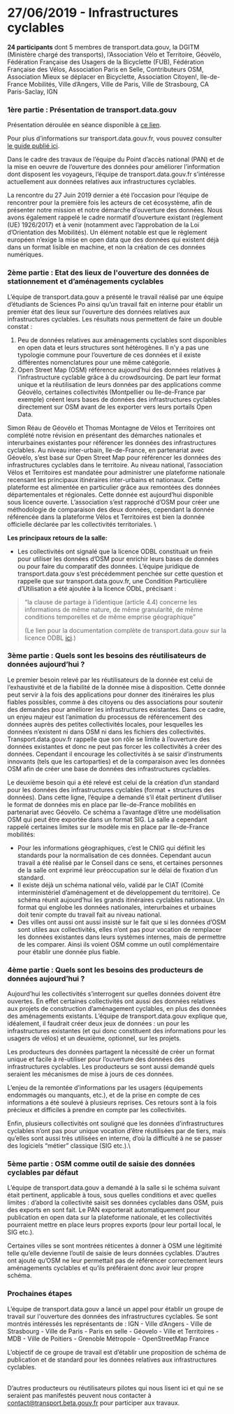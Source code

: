 # 27/06/2019 - Infrastructures cyclables

**24 participants** dont 5 membres de transport.data.gouv, la DGITM (Ministère chargé des transports), l’Association Vélo et Territoire, Géovélo, Fédération Française des Usagers de la Bicyclette (FUB), Fédération Française des Vélos, Association Paris en Selle, Contributeurs OSM, Association Mieux se déplacer en Bicyclette, Association Citoyen!, Ile-de-France Mobilités, Ville d’Angers, Ville de Paris, Ville de Strasbourg, CA Paris-Saclay, IGN&#x20;

### 1ère partie : Présentation de transport.data.gouv&#x20;

Présentation déroulée en séance disponible à [ce lien](https://docs.google.com/presentation/d/1QxEvqRXy99UuIjEzOZF84qaqQ18CsAdQ08oWOwLcCbI/edit?usp=sharing).&#x20;

Pour plus d’informations sur transport.data.gouv.fr, vous pouvez consulter [le guide publié ici](https://doc.transport.data.gouv.fr).

Dans le cadre des travaux de l’équipe du Point d’accès national (PAN) et de la mise en oeuvre de l’ouverture des données pour améliorer l’information dont disposent les voyageurs, l’équipe de transport.data.gouv.fr s’intéresse actuellement aux données relatives aux infrastructures cyclables.&#x20;

La rencontre du 27 Juin 2019 dernier a été l’occasion pour l’équipe de rencontrer pour la première fois les acteurs de cet écosystème, afin de présenter notre mission et notre démarche d’ouverture des données. Nous avons également rappelé le cadre normatif  d’ouverture existant (règlement (UE) 1926/2017) et à venir (notamment avec l’approbation de la Loi d’Orientation des Mobilités). Un élément notable est que le règlement européen n’exige la mise en open data que des données qui existent déjà dans un format lisible en machine, et non la création de ces données numériques.

### 2ème partie : Etat des lieux de l'ouverture des données de stationnement et d’aménagements cyclables&#x20;

L’équipe de transport.data.gouv a présenté le travail réalisé par une équipe d’étudiants de Sciences Po ainsi qu’un travail fait en interne pour établir un premier état des lieux sur l’ouverture des données relatives aux infrastructures cyclables. Les résultats nous permettent de faire un double constat :&#x20;

1. Peu de données relatives aux aménagements cyclables sont disponibles en open data et leurs structures sont hétérogènes. Il n’y a pas une typologie commune pour l’ouverture de ces données et il existe différentes nomenclatures pour une même catégorie.&#x20;
2. Open Street Map (OSM) référence aujourd’hui des données relatives à l’infrastructure cyclable grâce à du crowdsourcing. De part leur format unique et la réutilisation de leurs données par des applications comme Géovélo, certaines collectivités  (Montpellier ou Ile-de-France par exemple) créent leurs bases de données des infrastructures cyclables directement sur OSM avant de les exporter vers leurs portails Open Data.&#x20;

Simon Réau de Géovélo  et Thomas Montagne de Vélos et Territoires ont complété notre révision en présentant des démarches nationales et interurbaines existantes pour référencer les données des infrastructures cyclables. Au niveau inter-urbain, Ile-de-France, en partenariat avec Géovélo, s’est basé sur Open Street Map pour référencer les données des infrastructures cyclables dans le territoire. Au niveau national, l’association Vélos et Territoires est mandatée pour administrer une plateforme nationale recensant les principaux itinéraires inter-urbains et nationaux. Cette plateforme est alimentée en particulier grâce aux remontées des données départementales et régionales. Cette donnée est aujourd’hui disponible sous licence ouverte. L’association s’est rapproché d’OSM pour créer une méthodologie de comparaison des deux données, cependant la donnée référencée dans la plateforme Vélos et Territoires est bien la donnée officielle déclarée par les collectivités territoriales. \


**Les principaux retours de la salle:**&#x20;

* Les collectivités ont signalé que la licence ODBL constituait un frein pour utiliser les données d’OSM pour enrichir leurs bases de données ou pour faire du comparatif des données. L’équipe juridique de transport.data.gouv s’est précédemment penchée sur cette question et rappelle que sur transport.data.gouv.fr, une Condition Particulière d’Utilisation a été ajoutée à la licence ODbL, précisant :

> “la clause de partage à l’identique (article 4.4) concerne les informations de même nature, de même granularité, de même conditions temporelles et de même emprise géographique”
>
> (Le lien pour la documentation complète de transport.data.gouv sur la licence ODBL [ici](https://doc.transport.data.gouv.fr/presentation-et-mode-demploi-du-pan/conditions-dutilisation-des-donnees/licence-odbl#conditions-particulieres-dutilisation).)

### 3ème partie : Quels sont les besoins des réutilisateurs de données aujourd’hui ?&#x20;

Le premier besoin relevé par les réutilisateurs de la donnée est celui de l’exhaustivité et de la fiabilité de la donnée mise à disposition. Cette donnée peut servir à la fois des applications pour donner des itinéraires les plus fiables possibles, comme à des citoyens ou des associations pour soutenir des demandes pour améliorer les infrastructures existantes.  Dans ce cadre, un enjeu majeur est l’animation du processus de référencement des données auprès des petites collectivités locales, pour lesquelles les données n’existent ni dans OSM ni dans les fichiers des collectivités. Transport.data.gouv.fr rappelle que son rôle se limite à l’ouverture des données existantes et donc ne peut pas forcer les collectivités à créer des données. Cependant il encourage les collectivités à se saisir d’instruments innovants (tels que les cartoparties) et de la comparaison avec les données OSM afin de créer une base de données des infrastructures cyclables.&#x20;

Le deuxième besoin qui a été relevé est celui de la création d’un standard pour les données des infrastructures cyclables (format + structures des données). Dans cette ligne, l’équipe a demandé s’il était pertinent d’utiliser le format de données mis en place par Ile-de-France mobilités en partenariat avec Géovélo. Ce schéma a l’avantage d’être une modélisation OSM qui peut être exportée dans un format SIG. La salle a cependant rappelé certaines limites sur le modèle mis en place par Ile-de-France mobilités:&#x20;

* Pour les informations géographiques, c’est le CNIG qui définit les standards pour la normalisation de ces données. Cependant aucun travail a été réalisé par le Conseil dans ce sens, et certaines personnes de la salle ont exprimé leur préoccupation sur le délai de fixation d’un standard. &#x20;
* Il existe déjà un schéma national vélo, validé par le CIAT (Comité interministériel d’aménagement et de développement du territoire). Ce schéma réunit aujourd’hui les grands itinéraires cyclables nationaux. Un format qui englobe les données nationales, interurbaines et urbaines doit tenir compte du travail fait au niveau national.&#x20;
* Des villes ont aussi ont aussi insisté sur le fait que si les données d’OSM sont utiles aux collectivités, elles n’ont pas pour vocation de remplacer les données existantes dans leurs systèmes internes, mais de permettre de les comparer. Ainsi ils voient OSM comme un outil complémentaire pour établir une donnée plus fiable.&#x20;

### 4ème partie : Quels sont les besoins des producteurs de données aujourd’hui ?&#x20;

Aujourd’hui les collectivités s’interrogent sur quelles données doivent être ouvertes. En effet certaines collectivités ont aussi des données relatives aux projets de construction d’aménagement cyclables, en plus des données des aménagements existants. L’équipe de transport.data.gouv explique que,  idéalement, il faudrait créer deux jeux de données : un pour les infrastructures existantes (et qui donc constituent des informations pour les usagers de vélos) et un deuxième, optionnel, sur les projets.&#x20;

Les producteurs des données partagent la nécessité de créer un format unique et facile à ré-utiliser pour l’ouverture des données des infrastructures cyclables. Les producteurs se sont aussi demandé quels seraient les mécanismes de mise à jours de ces données.&#x20;

L’enjeu de la remontée d’informations par les usagers (équipements endommagés ou manquants, etc.), et de la prise en compte de ces informations a été soulevé à plusieurs reprises. Ces retours sont à la fois précieux et difficiles à prendre en compte par les collectivités.

Enfin, plusieurs collectivités ont souligné que les données d’infrastructures cyclables n’ont pas pour unique vocation d’être réutilisées par de tiers, mais qu’elles sont aussi très utilisées en interne, d’où la difficulté à ne se passer des logiciels “métier” classique (SIG etc.).\


### 5ème partie : OSM comme outil de saisie des données cyclables par défaut&#x20;

L’équipe de transport.data.gouv a demandé à la salle si le schéma suivant était pertinent, applicable à tous, sous quelles conditions et avec quelles limites : d’abord la collectivité saisit ses données cyclables dans OSM, puis des exports en sont fait. Le PAN exporterait automatiquement pour publication en open data sur la plateforme nationale, et les collectivités pourraient mettre en place leurs propres exports (pour leur portail local, le SIG etc.).

Certaines villes se sont montrées réticentes à donner à OSM une légitimité telle qu’elle devienne l’outil de saisie de leurs données cyclables. D’autres ont ajouté qu’OSM ne leur permettait pas de référencer correctement leurs aménagements cyclables et qu’ils préféraient donc avoir leur propre schéma.&#x20;

### Prochaines étapes&#x20;

L’équipe de transport.data.gouv a lancé un appel pour établir un groupe de travail sur l'ouverture des données des infrastructures cyclables. Se sont montrés intéressés les représentants de : IGN - Ville d’Angers - Ville de Strasbourg - Ville de Paris - Paris en selle - Géovelo - Ville et Territoires - MDB - Ville de Poitiers - Grenoble Métropole - OpenStreetMap France

L’objectif de ce groupe de travail est d’établir une proposition de schéma de publication et de standard pour les données relatives aux infrastructures cyclables.&#x20;

\
D’autres producteurs ou réutilisateurs pilotes qui nous lisent ici et qui ne se seraient pas manifestés peuvent nous contacter à contact@transport.beta.gouv.fr pour participer aux travaux.
